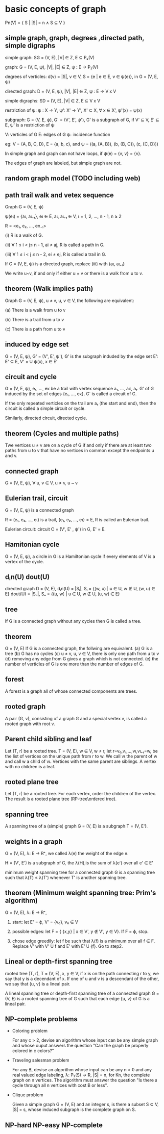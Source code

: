 # basic concepts of graph

Pn(V) = { S | |S| = n ∧ S ⊆ V }

## simple graph, graph, degrees ,directed path, simple digraphs

simple graph: SG = (V, E), |V| ∈ Z, E ⊆ P₂(V)

graph: G = (V, E, ψ),  |V|, |E| ∈ Z,  ψ : E -> P₂(V)

degrees of verticles: d(v) = |S|, v ∈ V,  S = {e | e ∈ E, v ∈ ψ(e)}, in G = (V, E, ψ)

directed graph: D = (V, E, ψ), |V|, |E| ∈ Z, ψ : E → V ⅹ V

simple digraphs: SD = (V, E), |V| ∈ Z, E ⊆ V ⅹ V

restriction of ψ:
ψ : X -> Y, ψ': X' -> Y', X' ⊆ X, ∀ x ∈ X', ψ'(x) = ψ(x)

subgraph:
G = (V, E, ψ), G' = (V', E', ψ'), G' is a subgraph of G, if V' ⊆ V, E' ⊆ E, ψ' is a restriction of ψ


V: verticles of G
E: edges of G
ψ: incidence function

eg: V = {A, B, C, D}, E = {a, b, c}, and 
ψ = ((a, {A, B}), (b, {B, C}), (c, {C, D}))

In simple graph and graph can not have loops, if ψ(e) = {v, v} = {v}.

The edges of graph are labeled, but simple graph are not.

## random graph model (TODO including web)

## path trail walk and vetex sequence

Graph G = (V, E, ψ)

ψ(eι) = {aι, aι₊₁}, eι ∈ E, aι, aι₊₁ ∈ V, ι = 1, 2, ..., n - 1, n ≥ 2

R = <e₁, e₂, ..., en₋₁>

(i) R is a walk of G.

(ii) ∀ 1 ≤ i < j≤ n - 1, ai ≠ aj, R is called a path in G. 

(iii) ∀ 1 ≤ i < j ≤ n - 2, ei ≠ ej, R is called a trail in G.

If G = (V, E, ψ) is a directed graph, replace (iii) with (aι, aι₊₁)

We write u~v, if and only if either u = v or there is a walk from u to v.

## theorem (Walk implies path)

Graph G = (V, E, ψ), u ≠ v, u, v ∈ V, the following are equivalent:

(a) There is a walk from u to v

(b) There is a trail from u to v

(c) There is a path from u to v

## induced by edge set

G = (V, E, ψ), G' = (V', E', ψ'), G' is the subgraph induded by the edge set E': E' ⊆ E, V' = U ψ(x), x ∈ E'

## circuit and cycle

G = (V, E, ψ), e₁, ..., eκ be a trail with vertex sequence a₁, ..., aκ, a₁. G' of G induced by the set of edges {e₁, ..., eκ}. G' is called a circuit of G.

If the only repeated verticles on the trail are a₁ (the start and end), then the circuit is called a simple circuit or cycle.

Similarly, directed circuit, directed cycle.

## theorem (Cycles and multiple paths)

Twe vertices u ≠ v are on a cycle of G if and only if there are at least two paths from u to v that have no vertices in common except the endpoints u and v.

## connected graph

G = (V, E, ψ), ∀ u, v ∈ V, u ≠ v, u ~ v

## Eulerian trail, circuit

G = (V, E, ψ) is a connected graph

R = (e₁, e₂, ..., eι) is a trail, {e₁, e₂, ..., eι} = E, R is called an Eulerian trail. 

Eulerian circuit: circuit C = (V', E' , ψ') in G, E' = E.

## Hamitonian cycle

G = (V, E, ψ), a circle in G is a Hamiltonian cycle if every elements of V is a vertex of the cycle.

## dᵢn(U) dout(U) 

directed graph D = (V, E), 
dᵢn(U) = |Sᵢ|, Sᵢ = {(w, u) | u ∈ U, w ∉ U, (w, u) ∈ E}
dout(U) = |Sₒ|, Sₒ = {(u, w) | u ∈ U, w ∉ U, (u, w) ∈ E}

## tree 

If G is a connected graph without any cycles then G is called a tree.

## theorem

G = (V, E)
If G is a connected graph, the follwing are equivalent.
(a) G is a tree
(b) G has no cycles
(c) u ≠ v, u, v ∈ V, there is only one path from u to v
(d) removing any edge from G gives a graph which is not connected.
(e) the number of verticles of G is one more than the number of edges of G.

## forest

A forest is a graph all of whose connected components are trees.

## rooted graph

A pair (G, v), consisting of a graph G and a special vertex v, is called a rooted graph with root v.

## Parent child sibling and leaf

Let (T, r) be a rooted tree. T = (V, E), w ∈ V, w ≠ r,
let r=v₀,v₁,...,vι,vι₊₁=w, be the list of vertices on the unique path from r to w. We call vι the parent of w and call w a child of vι.
Vertices  with the same parent are siblings. A vertex with no children is a leaf.

## rooted plane tree

Let (T, r) be a rooted tree. For each vertex, order the children of the vertex. The result is a rooted plane tree (RP-tree\ordered tree).

## spanning tree

A spanning tree of a (simple) graph G = (V, E) is a subgraph T = (V, E').

## weights in a graph

G = (V, E), λ: E → R⁺, we called λ(e) the weight of the edge e.

H = (V', E') is a subgraph of G, the λ(H),is the sum of λ(e') over all e' ∈ E'

minimum weight spanning tree for a connected graph G is a spanning tree such that λ(T) ≤ λ(T') whenever T' is another spanning tree.

## theorem (Minimum weight spanning tree: Prim's algorithm)

G = (V, E), λ: E → R⁺, 

1. start: let E' = ф, V' = {v₀}, v₀ ∈ V

2. possible edges: let F = { {x,y} | x ∈ V', y ∉ V', y ∈ V}. If F = ф, stop.

3. chose edge greedily: let f be such that λ(f) is a minimum over all f ∈ F. Replace V' with V' U f and E' with E' U {f}. Go to step2.

## Lineal or depth-first spanning tree

rooted tree (T, r), T = (V, E), x, y ∈ V, if x is on the path connecting r to y, we say that y is a decendant of x. If one of u and v is a descendant of the other, we say that {u, v} is a lineal pair.

A lineal spanning tree or depth-first spanning tree of a connected graph G = (V, E) is a rooted spanning tree of G such that each edge {u, v} of G is a lineal pair.

## NP-complete problems

- Coloring problem

    For any c > 2, devise an algorithm whose input can be any simple graph and whose ouput answers the question "Can the graph be properly colored in c colors?"

- Traveling salesman problem

    For any B, devise an algorithm whose input can be any n > 0 and any real valued edge labeling, λ: P₂(S) -> R, |S| = n, for Kn, the complete graph on n vertices. The algorithm must answer the question "Is there a cycle through all n vertices with cost B or less".

- Clique problem

    Given a simple graph G = (V, E) and an integer s, is there a subset S ⊆ V, |S| = s, whose induced subgraph is the complete graph on S.

## NP-hard NP-easy NP-complete
